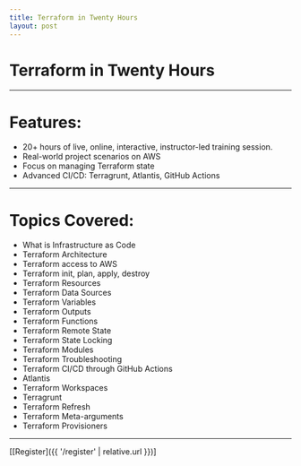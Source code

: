 ```yaml
---
title: Terraform in Twenty Hours
layout: post
---
```


# Terraform in Twenty Hours

---
# Features:
- 20+ hours of live, online, interactive, instructor-led training session.
- Real-world project scenarios on AWS
- Focus on managing Terraform state
- Advanced CI/CD: Terragrunt, Atlantis, GitHub Actions

---
# Topics Covered:
- What is Infrastructure as Code
- Terraform Architecture
- Terraform access to AWS
- Terraform init, plan, apply, destroy
- Terraform Resources
- Terraform Data Sources
- Terraform Variables
- Terraform Outputs
- Terraform Functions
- Terraform Remote State
- Terraform State Locking
- Terraform Modules
- Terraform Troubleshooting
- Terraform CI/CD through GitHub Actions
- Atlantis
- Terraform Workspaces
- Terragrunt
- Terraform Refresh
- Terraform Meta-arguments
- Terraform Provisioners

---
[[Register]({{ '/register' | relative.url }})]